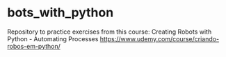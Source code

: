# bots_with_python

Repository to practice exercises from this course: Creating Robots with Python - Automating Processes
https://www.udemy.com/course/criando-robos-em-python/

